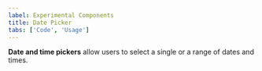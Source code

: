 ```yaml
---
label: Experimental Components
title: Date Picker
tabs: ['Code', 'Usage']
---
```


<page-intro>**Date and time pickers** allow users to select a single or a range of dates and times.</page-intro>

<component 
    name="Experimental Simple Date Picker"
    component="date-picker" 
    variation="date-picker"
    experimental="true"
    >
</component>
<component 
    name="Experimental Single Date Picker"
    component="date-picker" 
    variation="date-picker--single"
    experimental="true"
    >
</component>
<component 
    name="Experimental Range Date Picker"
    component="date-picker" 
    variation="date-picker--range"
    experimental="true"
    >
</component>
<!--<component 
    name="Time Picker"
    component="time-picker" 
    variation="time-picker"
    experimental="true"
    >
</component>-->
<component-docs component="date-picker" experimental="true"></component-docs>
